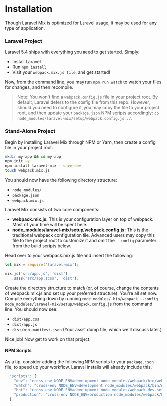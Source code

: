 # Installation

Though Laravel Mix is optimized for Laravel usage, it may be used for any type of application.

### Laravel Project

Laravel 5.4 ships with everything you need to get started. Simply:

* Install Laravel
* Run `npm install`
* Visit your `webpack.mix.js file`, and get started!

Now, from the command line, you may run `npm run watch` to watch your files for changes, and then recompile.

> Note: You won't find a `webpack.config.js` file in your project root. By default, Laravel defers to the config file from this repo. However, should you need to configure it, you may copy the file to your project root, and then update your `package.json` NPM scripts accordingly: `cp node_modules/laravel-mix/setup/webpack.config.js ./`.


### Stand-Alone Project

Begin by installing Laravel Mix through NPM or Yarn, then create a config file in your project root.

```bash
mkdir my-app && cd my-app
npm init -y
npm install laravel-mix --save-dev
touch webpack.mix.js
```

You should now have the following directory structure:

* `node_modules/`
* `package.json`
* `webpack.mix.js`

Laravel Mix consists of two core components:

* **webpack.mix.js:** This is your configuration layer on top of webpack. Most of your time will be spent here.
* **node_modules/laravel-mix/setup/webpack.config.js:** This is the traditional webpack configuration file. Advanced users may copy this file to the project root to customize it and omit the `--config` parameter from the build scripts below.

Head over to your webpack.mix.js file and insert the following:

```js
let mix = require('laravel-mix');

mix.js('src/app.js', 'dist')
   .sass('src/app.scss', 'dist');
```

Create the directory structure to match \(or, of course, change the contents of webpack.mix.js and set up your preferred structure\). You're all set now. Compile everything down by running `node_modules/.bin/webpack --config node_modules/laravel-mix/setup/webpack.config.js` from the command line. You should now see:

* `dist/app.css`
* `dist/app.js`
* `dist/mix-manifest.json` (Your asset dump file, which we'll discuss later.)

Nice job! Now get to work on that project.

#### NPM Scripts

As a tip, consider adding the following NPM scripts to your `package.json` file, to speed up your workflow. Laravel installs will already include this.

```js
  "scripts": {
    "dev": "cross-env NODE_ENV=development node_modules/webpack/bin/webpack.js --progress --hide-modules --config=node_modules/laravel-mix/setup/webpack.config.js",
    "watch": "cross-env NODE_ENV=development node_modules/webpack/bin/webpack.js --watch --progress --hide-modules --config=node_modules/laravel-mix/setup/webpack.config.js",
    "hot": "cross-env NODE_ENV=development node_modules/webpack-dev-server/bin/webpack-dev-server.js --inline --hot --config=node_modules/laravel-mix/setup/webpack.config.js",
    "production": "cross-env NODE_ENV=production node_modules/webpack/bin/webpack.js --progress --hide-modules --config=node_modules/laravel-mix/setup/webpack.config.js"
  }
```
